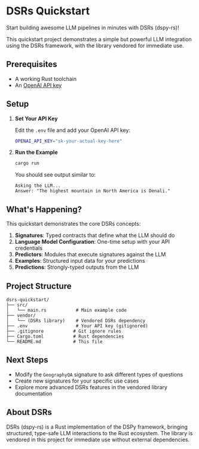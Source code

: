 # DSRs Quickstart

Start building awesome LLM pipelines in minutes with DSRs (dspy-rs)!

This quickstart project demonstrates a simple but powerful LLM integration using the DSRs framework, with the library vendored for immediate use.

## Prerequisites

- A working Rust toolchain
- An [OpenAI API key](https://platform.openai.com/api-keys)

## Setup

1. **Set Your API Key**
   
   Edit the `.env` file and add your OpenAI API key:
   ```bash
   OPENAI_API_KEY="sk-your-actual-key-here"
   ```

2. **Run the Example**
   
   ```bash
   cargo run
   ```

   You should see output similar to:
   ```
   Asking the LLM...
   Answer: "The highest mountain in North America is Denali."
   ```

## What's Happening?

This quickstart demonstrates the core DSRs concepts:

1. **Signatures**: Typed contracts that define what the LLM should do
2. **Language Model Configuration**: One-time setup with your API credentials
3. **Predictors**: Modules that execute signatures against the LLM
4. **Examples**: Structured input data for your predictions
5. **Predictions**: Strongly-typed outputs from the LLM

## Project Structure

```
dsrs-quickstart/
├── src/
│   └── main.rs           # Main example code
├── vendor/
│   └── (DSRs library)    # Vendored DSRs dependency
├── .env                  # Your API key (gitignored)
├── .gitignore           # Git ignore rules
├── Cargo.toml           # Rust dependencies
└── README.md            # This file
```

## Next Steps

- Modify the `GeographyQA` signature to ask different types of questions
- Create new signatures for your specific use cases
- Explore more advanced DSRs features in the vendored library documentation

## About DSRs

DSRs (dspy-rs) is a Rust implementation of the DSPy framework, bringing structured, type-safe LLM interactions to the Rust ecosystem. The library is vendored in this project for immediate use without external dependencies.